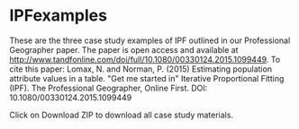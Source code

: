 # IPFexamples
These are the three case study examples of IPF outlined in our  Professional Geographer paper.
The paper is open access and available at http://www.tandfonline.com/doi/full/10.1080/00330124.2015.1099449.
To cite this paper: Lomax, N. and Norman, P. (2015) Estimating population attribute values in a table. "Get me started in" Iterative Proportional Fitting (IPF). The Professional Geographer, Online First. DOI: 10.1080/00330124.2015.1099449

Click on Download ZIP to download all case study materials.
